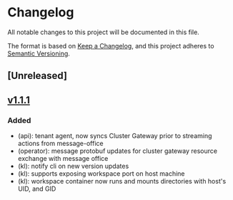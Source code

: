 # Changelog

All notable changes to this project will be documented in this file.

The format is based on [Keep a Changelog](https://keepachangelog.com/en/1.0.0/),
and this project adheres to [Semantic Versioning](https://semver.org/spec/v2.0.0.html).

## [Unreleased]

## [v1.1.1]

### Added
- (api): tenant agent, now syncs Cluster Gateway prior to streaming actions from message-office
- (operator): message protobuf updates for cluster gateway resource exchange with message office
- (kl): notify cli on new version updates
- (kl): supports exposing workspace port on host machine
- (kl): workspace container now runs and mounts directories with host's UID, and GID

[v1.1.1]: https://github.com/kloudlite/kloudlite/compare/v1.1.1...v1.1.0
